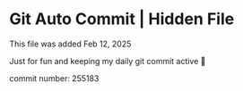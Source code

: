# Git Auto Commit | Hidden File

This file was added Feb 12, 2025

Just for fun and keeping my daily git commit active 🤪

commit number: 255183
